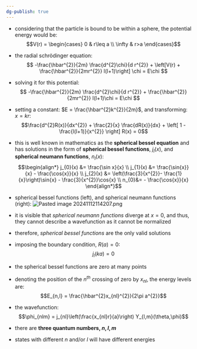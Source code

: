 ```yaml
---
dg-publish: true
---
```


- considering that the particle is bound to be within a sphere, the potential energy would be: 
$$V(r) = \begin{cases} 0 & r\leq a \\ \infty & r>a \end{cases}$$
- the radial schrödinger equation: 
  $$ -\frac{\hbar^{2}}{2m} \frac{d^{2}\chi}{d r^{2}} + \left[V(r) + \frac{\hbar^{2}}{2mr^{2}} l(l+1)\right] \chi = E\chi $$
- solving it for this potential: 
  $$ -\frac{\hbar^{2}}{2m} \frac{d^{2}\chi}{d r^{2}} + \frac{\hbar^{2}}{2mr^{2}} l(l+1)\chi = E\chi $$
- setting a constant: $E = \frac{\hbar^{2}k^{2}}{2m}$, and transforming: $x = kr:$ 
  $$\frac{d^{2}R(x)}{dx^{2}} + \frac{2}{x} \frac{dR(x)}{dx} + \left[ 1 - \frac{l(l+1)}{x^{2}} \right] R(x) = 0$$
- this is well known in mathematics as the **spherical bessel equation** and has solutions in the form of **spherical bessel functions**, $j_{l}(x)$, and **spherical neumann functions**, $n_{l}(x):$ 
$$\begin{align*}
	j_{0}(x) &= \frac{\sin x}{x} \\
	j_{1}(x) &= \frac{\sin{x}}{x} - \frac{\cos{x}}{x} \\
	j_{2}(x) &= \left(\frac{3}{x^{2}}- \frac{1}{x}\right)\sin{x} - \frac{3}{x^{2}}\cos{x} \\
	n_{0}&= - \frac{\cos{x}}{x}
\end{align*}$$ 
- spherical bessel functions (left), and spherical neumann functions (right): ![Pasted image 20241112114207.png](/img/user/pics/Pasted%20image%2020241112114207.png)
- it is visible that *spherical neumann functions* diverge at $x=0$, and thus, they cannot describe a wavefunction as it cannot be normalized
- therefore, *spherical bessel functions* are the only valid solutions

- imposing the boundary condition, $R(a)=0:$ 
$$j_{l}(ka) = 0$$
- the spherical bessel functions are zero at many points
- denoting the position of the $n^{th}$ crossing of zero by $x_{nl}$, the energy levels are: 
  $$E_{n,l} = \frac{\hbar^{2}x_{nl}^{2}}{2\pi a^{2}}$$
- the wavefunction: 
  $$\phi_{nlm} = j_{nl}\left(\frac{x_{nl}r}{a}\right) Y_{l,m}(\theta,\phi)$$
- there are **three quantum numbers, $n,l,m$**
- states with different $n$ and/or $l$ will have different energies
